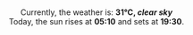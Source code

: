 <p  align="center"><br/>Currently, the weather is: <b> 31°C, <i>clear sky</i></b></br>Today, the sun rises at <b>05:10</b> and sets at <b>19:30</b>.</p>